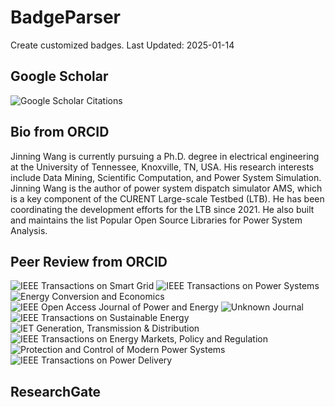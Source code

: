 # BadgeParser
Create customized badges.
Last Updated: 2025-01-14
## Google Scholar
![Google Scholar Citations](https://img.shields.io/badge/Google%20Scholar%20Citations-206-blue.svg?logo=googlescholar&link=https://scholar.google.com/citations?user=Wr7nQZAAAAAJ&hl=en&oi=ao)
## Bio from ORCID
Jinning Wang is currently pursuing a Ph.D. degree in electrical engineering at the University of Tennessee, Knoxville, TN, USA. His research interests include Data Mining, Scientific Computation, and Power System Simulation.
Jinning Wang is the author of power system dispatch simulator AMS, which is a key component of the CURENT Large-scale Testbed (LTB). He has been coordinating the development efforts for the LTB since 2021. He also built and maintains the list Popular Open Source Libraries for Power System Analysis.
## Peer Review from ORCID
![IEEE Transactions on Smart Grid](https://img.shields.io/badge/IEEE%20Transactions%20on%20Smart%20Grid-13-blue.svg)  ![IEEE Transactions on Power Systems](https://img.shields.io/badge/IEEE%20Transactions%20on%20Power%20Systems-8-blue.svg)  ![Energy Conversion and Economics](https://img.shields.io/badge/Energy%20Conversion%20and%20Economics-3-blue.svg)  ![IEEE Open Access Journal of Power and Energy](https://img.shields.io/badge/IEEE%20Open%20Access%20Journal%20of%20Power%20and%20Energy-16-blue.svg)  ![Unknown Journal](https://img.shields.io/badge/Unknown%20Journal-2-blue.svg)  ![IEEE Transactions on Sustainable Energy](https://img.shields.io/badge/IEEE%20Transactions%20on%20Sustainable%20Energy-14-blue.svg)  ![IET Generation, Transmission & Distribution](https://img.shields.io/badge/IET%20Generation,%20Transmission%20&%20Distribution-5-blue.svg)  ![IEEE Transactions on Energy Markets, Policy and Regulation](https://img.shields.io/badge/IEEE%20Transactions%20on%20Energy%20Markets,%20Policy%20and%20Regulation-4-blue.svg)  ![Protection and Control of Modern Power Systems](https://img.shields.io/badge/Protection%20and%20Control%20of%20Modern%20Power%20Systems-1-blue.svg)  ![IEEE Transactions on Power Delivery](https://img.shields.io/badge/IEEE%20Transactions%20on%20Power%20Delivery-2-blue.svg)  
## ResearchGate
